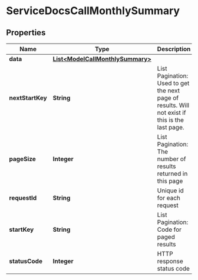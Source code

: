 

# ServiceDocsCallMonthlySummary


## Properties

| Name | Type | Description | Notes |
|------------ | ------------- | ------------- | -------------|
|**data** | [**List&lt;ModelCallMonthlySummary&gt;**](ModelCallMonthlySummary.md) |  |  [optional] |
|**nextStartKey** | **String** | List Pagination: Used to get the next page of results. Will not exist if this is the last page. |  [optional] |
|**pageSize** | **Integer** | List Pagination: The number of results returned in this page |  [optional] |
|**requestId** | **String** | Unique id for each request |  [optional] |
|**startKey** | **String** | List Pagination: Code for paged results |  [optional] |
|**statusCode** | **Integer** | HTTP response status code |  [optional] |



